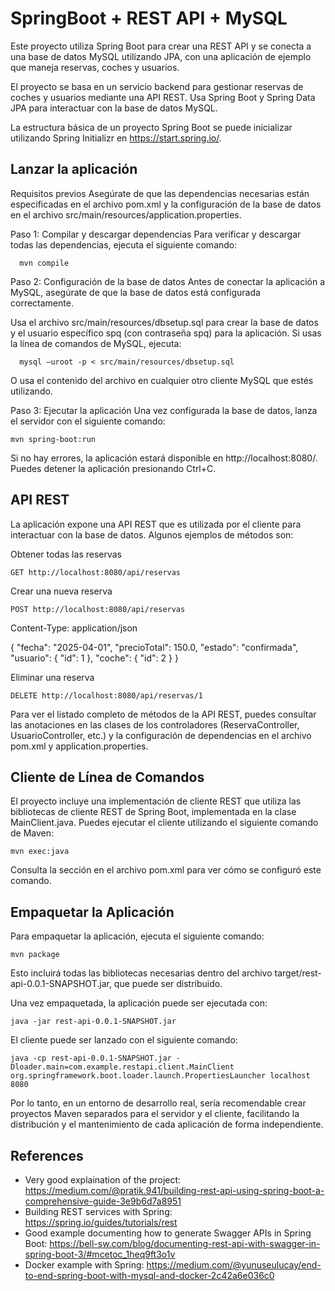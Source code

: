 SpringBoot + REST API + MySQL
=============================

Este proyecto utiliza Spring Boot para crear una REST API y se conecta a una base de datos MySQL utilizando JPA, con una aplicación de ejemplo que maneja reservas, coches y usuarios.

El proyecto se basa en un servicio backend para gestionar reservas de coches y usuarios mediante una API REST. Usa Spring Boot y Spring Data JPA para interactuar con la base de datos MySQL.

La estructura básica de un proyecto Spring Boot se puede inicializar utilizando Spring Initializr en https://start.spring.io/.

Lanzar la aplicación
--------------------

Requisitos previos
Asegúrate de que las dependencias necesarias están especificadas en el archivo pom.xml y la configuración de la base de datos en el archivo src/main/resources/application.properties.

Paso 1: Compilar y descargar dependencias
Para verificar y descargar todas las dependencias, ejecuta el siguiente comando:

      mvn compile

Paso 2: Configuración de la base de datos
Antes de conectar la aplicación a MySQL, asegúrate de que la base de datos está configurada correctamente.

Usa el archivo src/main/resources/dbsetup.sql para crear la base de datos y el usuario específico spq (con contraseña spq) para la aplicación. Si usas la línea de comandos de MySQL, ejecuta:

      mysql –uroot -p < src/main/resources/dbsetup.sql

O usa el contenido del archivo en cualquier otro cliente MySQL que estés utilizando.

Paso 3: Ejecutar la aplicación
Una vez configurada la base de datos, lanza el servidor con el siguiente comando:

    mvn spring-boot:run

Si no hay errores, la aplicación estará disponible en http://localhost:8080/. Puedes detener la aplicación presionando Ctrl+C.

API REST
--------

La aplicación expone una API REST que es utilizada por el cliente para interactuar con la base de datos. Algunos ejemplos de métodos son:

Obtener todas las reservas

    GET http://localhost:8080/api/reservas

Crear una nueva reserva

    POST http://localhost:8080/api/reservas
Content-Type: application/json

{
  "fecha": "2025-04-01",
  "precioTotal": 150.0,
  "estado": "confirmada",
  "usuario": {
    "id": 1
  },
  "coche": {
    "id": 2
  }
}

Eliminar una reserva

    DELETE http://localhost:8080/api/reservas/1

Para ver el listado completo de métodos de la API REST, puedes consultar las anotaciones en las clases de los controladores (ReservaController, UsuarioController, etc.) y la configuración de dependencias en el archivo pom.xml y application.properties.

Cliente de Línea de Comandos
----------------------------

El proyecto incluye una implementación de cliente REST que utiliza las bibliotecas de cliente REST de Spring Boot, implementada en la clase MainClient.java. Puedes ejecutar el cliente utilizando el siguiente comando de Maven:

    mvn exec:java

Consulta la sección <build> en el archivo pom.xml para ver cómo se configuró este comando.

Empaquetar la Aplicación
------------------------

Para empaquetar la aplicación, ejecuta el siguiente comando:

    mvn package

Esto incluirá todas las bibliotecas necesarias dentro del archivo target/rest-api-0.0.1-SNAPSHOT.jar, que puede ser distribuido.

Una vez empaquetada, la aplicación puede ser ejecutada con:

    java -jar rest-api-0.0.1-SNAPSHOT.jar

El cliente puede ser lanzado con el siguiente comando:

    java -cp rest-api-0.0.1-SNAPSHOT.jar -Dloader.main=com.example.restapi.client.MainClient org.springframework.boot.loader.launch.PropertiesLauncher localhost 8080

Por lo tanto, en un entorno de desarrollo real, sería recomendable crear proyectos Maven separados para el servidor y el cliente, facilitando la distribución y el mantenimiento de cada aplicación de forma independiente.

References
----------

* Very good explaination of the project: https://medium.com/@pratik.941/building-rest-api-using-spring-boot-a-comprehensive-guide-3e9b6d7a8951 
* Building REST services with Spring: https://spring.io/guides/tutorials/rest
* Good example documenting how to generate Swagger APIs in Spring Boot: https://bell-sw.com/blog/documenting-rest-api-with-swagger-in-spring-boot-3/#mcetoc_1heq9ft3o1v 
* Docker example with Spring: https://medium.com/@yunuseulucay/end-to-end-spring-boot-with-mysql-and-docker-2c42a6e036c0



